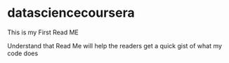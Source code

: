 datasciencecoursera
===================
This is my First Read ME

Understand that Read Me will help the readers get a quick gist of what my code does
